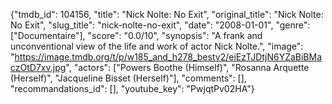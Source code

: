 {"tmdb_id": 104156, "title": "Nick Nolte: No Exit", "original_title": "Nick Nolte: No Exit", "slug_title": "nick-nolte-no-exit", "date": "2008-01-01", "genre": ["Documentaire"], "score": "0.0/10", "synopsis": "A frank and unconventional view of the life and work of actor Nick Nolte.", "image": "https://image.tmdb.org/t/p/w185_and_h278_bestv2/eiEzTJDtjN6YZaBiBMaczOtD7xv.jpg", "actors": ["Powers Boothe (Himself)", "Rosanna Arquette (Herself)", "Jacqueline Bisset (Herself)"], "comments": [], "recommandations_id": [], "youtube_key": "PwjqtPv02HA"}